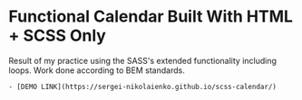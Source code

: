 # Functional Calendar Built With HTML + SCSS Only
Result of my practice using the SASS's extended functionality including loops. Work done according to BEM standards.

    - [DEMO LINK](https://sergei-nikolaienko.github.io/scss-calendar/)
